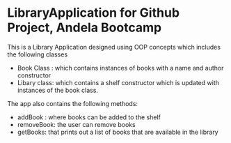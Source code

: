 # LibraryApplication for Github Project, Andela Bootcamp

This is a Library Application designed using OOP concepts which includes the following classes
 - Book Class : which contains instances of books with a name and author constructor
 - Libary class: which contains a shelf constructor which is updated with instances of the book class.

The app also contains the following methods:
 - addBook : where books can be added to the shelf
 - removeBook: the user can remove books
 - getBooks: that prints out a list of books that are available in the library 

